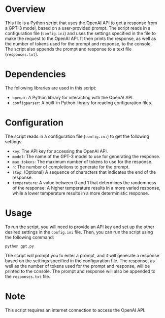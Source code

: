 # Overview

This file is a Python script that uses the OpenAI API to get a response from a GPT-3 model, based on a user-provided prompt. The script reads in a configuration file (`config.ini`) and uses the settings specified in the file to make the request to the OpenAI API. It then prints the response, as well as the number of tokens used for the prompt and response, to the console. The script also appends the prompt and response to a text file (`responses.txt`).

# Dependencies

The following libraries are used in this script:

- `openai`: A Python library for interacting with the OpenAI API.
- `configparser`: A built-in Python library for reading configuration files.

# Configuration

The script reads in a configuration file (`config.ini`) to get the following settings:

- `key`: The API key for accessing the OpenAI API.
- `model`: The name of the GPT-3 model to use for generating the response.
- `max_tokens`: The maximum number of tokens to use for the response.
- `n`: The number of completions to generate for the prompt.
- `stop`: (Optional) A sequence of characters that indicates the end of the response.
- `temperature`: A value between 0 and 1 that determines the randomness of the response. A higher temperature results in a more varied response, while a lower temperature results in a more deterministic response.

# Usage

To run the script, you will need to provide an API key and set up the other desired settings in the `config.ini` file. Then, you can run the script using the following command:

```
python gpt.py
```

The script will prompt you to enter a prompt, and it will generate a response based on the settings specified in the configuration file. The response, as well as the number of tokens used for the prompt and response, will be printed to the console. The prompt and response will also be appended to the `responses.txt` file.

# Note

This script requires an internet connection to access the OpenAI API.
